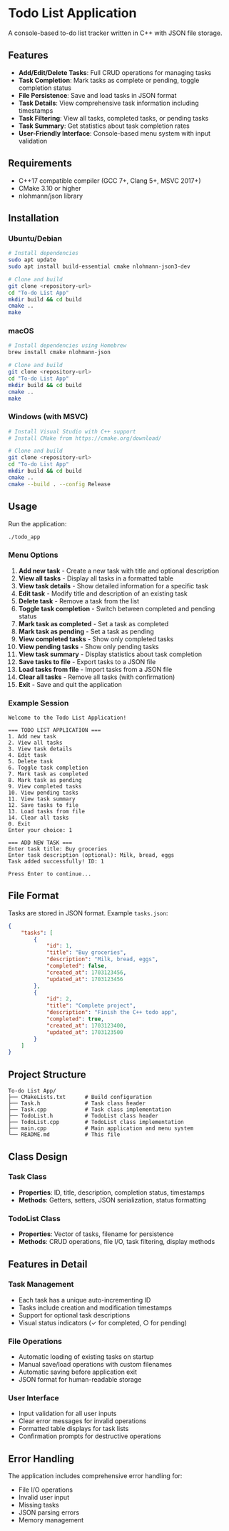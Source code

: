 # Todo List Application

A console-based to-do list tracker written in C++ with JSON file storage.

## Features

- **Add/Edit/Delete Tasks**: Full CRUD operations for managing tasks
- **Task Completion**: Mark tasks as complete or pending, toggle completion status
- **File Persistence**: Save and load tasks in JSON format
- **Task Details**: View comprehensive task information including timestamps
- **Task Filtering**: View all tasks, completed tasks, or pending tasks
- **Task Summary**: Get statistics about task completion rates
- **User-Friendly Interface**: Console-based menu system with input validation

## Requirements

- C++17 compatible compiler (GCC 7+, Clang 5+, MSVC 2017+)
- CMake 3.10 or higher
- nlohmann/json library

## Installation

### Ubuntu/Debian
```bash
# Install dependencies
sudo apt update
sudo apt install build-essential cmake nlohmann-json3-dev

# Clone and build
git clone <repository-url>
cd "To-do List App"
mkdir build && cd build
cmake ..
make
```

### macOS
```bash
# Install dependencies using Homebrew
brew install cmake nlohmann-json

# Clone and build
git clone <repository-url>
cd "To-do List App"
mkdir build && cd build
cmake ..
make
```

### Windows (with MSVC)
```bash
# Install Visual Studio with C++ support
# Install CMake from https://cmake.org/download/

# Clone and build
git clone <repository-url>
cd "To-do List App"
mkdir build && cd build
cmake ..
cmake --build . --config Release
```

## Usage

Run the application:
```bash
./todo_app
```

### Menu Options

1. **Add new task** - Create a new task with title and optional description
2. **View all tasks** - Display all tasks in a formatted table
3. **View task details** - Show detailed information for a specific task
4. **Edit task** - Modify title and description of an existing task
5. **Delete task** - Remove a task from the list
6. **Toggle task completion** - Switch between completed and pending status
7. **Mark task as completed** - Set a task as completed
8. **Mark task as pending** - Set a task as pending
9. **View completed tasks** - Show only completed tasks
10. **View pending tasks** - Show only pending tasks
11. **View task summary** - Display statistics about task completion
12. **Save tasks to file** - Export tasks to a JSON file
13. **Load tasks from file** - Import tasks from a JSON file
14. **Clear all tasks** - Remove all tasks (with confirmation)
0. **Exit** - Save and quit the application

### Example Session

```
Welcome to the Todo List Application!

=== TODO LIST APPLICATION ===
1. Add new task
2. View all tasks
3. View task details
4. Edit task
5. Delete task
6. Toggle task completion
7. Mark task as completed
8. Mark task as pending
9. View completed tasks
10. View pending tasks
11. View task summary
12. Save tasks to file
13. Load tasks from file
14. Clear all tasks
0. Exit
Enter your choice: 1

=== ADD NEW TASK ===
Enter task title: Buy groceries
Enter task description (optional): Milk, bread, eggs
Task added successfully! ID: 1

Press Enter to continue...
```

## File Format

Tasks are stored in JSON format. Example `tasks.json`:

```json
{
    "tasks": [
        {
            "id": 1,
            "title": "Buy groceries",
            "description": "Milk, bread, eggs",
            "completed": false,
            "created_at": 1703123456,
            "updated_at": 1703123456
        },
        {
            "id": 2,
            "title": "Complete project",
            "description": "Finish the C++ todo app",
            "completed": true,
            "created_at": 1703123400,
            "updated_at": 1703123500
        }
    ]
}
```

## Project Structure

```
To-do List App/
├── CMakeLists.txt      # Build configuration
├── Task.h              # Task class header
├── Task.cpp            # Task class implementation
├── TodoList.h          # TodoList class header
├── TodoList.cpp        # TodoList class implementation
├── main.cpp            # Main application and menu system
└── README.md           # This file
```

## Class Design

### Task Class
- **Properties**: ID, title, description, completion status, timestamps
- **Methods**: Getters, setters, JSON serialization, status formatting

### TodoList Class
- **Properties**: Vector of tasks, filename for persistence
- **Methods**: CRUD operations, file I/O, task filtering, display methods

## Features in Detail

### Task Management
- Each task has a unique auto-incrementing ID
- Tasks include creation and modification timestamps
- Support for optional task descriptions
- Visual status indicators (✓ for completed, ○ for pending)

### File Operations
- Automatic loading of existing tasks on startup
- Manual save/load operations with custom filenames
- Automatic saving before application exit
- JSON format for human-readable storage

### User Interface
- Input validation for all user inputs
- Clear error messages for invalid operations
- Formatted table displays for task lists
- Confirmation prompts for destructive operations

## Error Handling

The application includes comprehensive error handling for:
- File I/O operations
- Invalid user input
- Missing tasks
- JSON parsing errors
- Memory management
